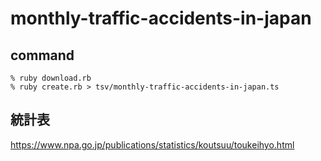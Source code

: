 # monthly-traffic-accidents-in-japan

## command

```
% ruby download.rb
% ruby create.rb > tsv/monthly-traffic-accidents-in-japan.ts
```

## 統計表

https://www.npa.go.jp/publications/statistics/koutsuu/toukeihyo.html
